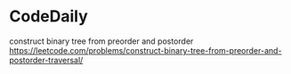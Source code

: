 # CodeDaily
construct binary tree from preorder and postorder https://leetcode.com/problems/construct-binary-tree-from-preorder-and-postorder-traversal/
